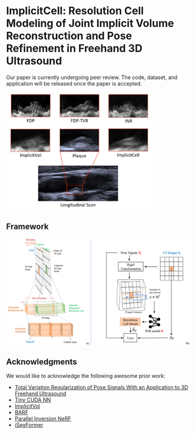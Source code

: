 # ImplicitCell: Resolution Cell Modeling of Joint Implicit Volume Reconstruction and Pose Refinement in Freehand 3D Ultrasound

Our paper is currently undergoing peer review. The code, dataset, and application will be released once the paper is accepted.

<img src="assets/teaser.png" width="400" alt="teaser">

## Framework
<img src="assets/Conception.png" width="500" alt="framework">



## Acknowledgments
We would like to acknowledge the following awesome prior work:

- [Total Variation Regularization of Pose Signals With an Application to 3D Freehand Ultrasound](https://github.com/IFL-CAMP/pose_regularization)
- [Tiny CUDA NN](https://github.com/NVlabs/tiny-cuda-nn)
- [ImplicitVol](https://github.com/pakheiyeung/ImplicitVol)
- [BARF](https://github.com/chenhsuanlin/bundle-adjusting-NeRF)
- [Parallel Inversion NeRF](https://github.com/NVlabs/ParallelInversion)
- [iSegFormer](https://github.com/uncbiag/iSegFormer)